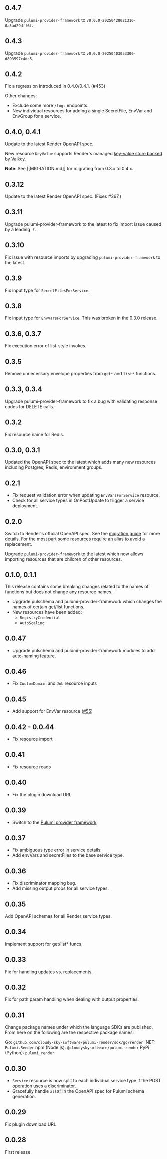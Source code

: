 ## 0.4.7

Upgrade `pulumi-provider-framework` to `v0.0.0-20250428021316-0a5ad29dff6f`.

## 0.4.3

Upgrade `pulumi-provider-framework` to `v0.0.0-20250403053300-d893597c4dc5`.

## 0.4.2

Fix a regression introduced in 0.4.0/0.4.1. (#453)

Other changes:

- Exclude some more `/logs` endpoints.
- New individual resources for adding a single SecretFile, EnvVar and EnvGroup for a service.

## 0.4.0, 0.4.1

Update to the latest Render OpenAPI spec.

New resource `KeyValue` supports Render's
managed [key-value store backed by Valkey](https://render.com/docs/key-value).

**Note**: See [[MIGRATION.md]] for migrating from 0.3.x to 0.4.x.

## 0.3.12

Update to the latest Render OpenAPI spec. (Fixes #367.)

## 0.3.11

Upgrade pulumi-provider-framework to the latest to fix import issue caused by a leading '/'.

## 0.3.10

Fix issue with resource imports by upgrading `pulumi-provider-framework` to the latest.

## 0.3.9

Fix input type for `SecretFilesForService`.

## 0.3.8

Fix input type for `EnvVarsForService`. This was broken in the 0.3.0 release.

## 0.3.6, 0.3.7

Fix execution error of list-style invokes.

## 0.3.5

Remove unnecessary envelope properties from `get*` and `list*` functions.

## 0.3.3, 0.3.4

Upgrade pulumi-provider-framework to fix a bug with validating response codes for DELETE calls.

## 0.3.2

Fix resource name for Redis.

## 0.3.0, 0.3.1

Updated the OpenAPI spec to the latest which adds many new resources including
Postgres, Redis, environment groups.

## 0.2.1

- Fix request validation error when updating `EnvVarsForService` resource.
- Check for all service types in OnPostUpdate to trigger a service deployment.

## 0.2.0

Switch to Render's official OpenAPI spec. See the [migration guide](./MIGRATION.md) for more details.
For the most part some resources require an alias to avoid a replacement.

Upgrade `pulumi-provider-framework` to the latest which now allows
importing resources that are children of other resources.

## 0.1.0, 0.1.1

This release contains some breaking changes related to the names of functions but does not change any resource names.

- Upgrade pulschema and pulumi-provider-framework which changes the names of certain get/list functions.
- New resources have been added:
  - `RegistryCredential`
  - `AutoScaling`

## 0.0.47

- Upgrade pulschema and pulumi-provider-framework modules to add auto-naming feature.

## 0.0.46

- Fix `CustomDomain` and `Job` resource inputs

## 0.0.45

- Add support for EnvVar resource ([#55](cloudy-sky-software/pulumi-render#55))

## 0.0.42 - 0.0.44

- Fix resource import

## 0.0.41

- Fix resource reads

## 0.0.40

- Fix the plugin download URL

## 0.0.39

- Switch to the [Pulumi provider framework](https://github.com/cloudy-sky-software/pulumi-provider-framework)

## 0.0.37

- Fix ambiguous type error in service details.
- Add envVars and secretFiles to the base service type.

## 0.0.36

- Fix discriminator mapping bug.
- Add missing output props for all service types.

## 0.0.35

Add OpenAPI schemas for all Render service types.

## 0.0.34

Implement support for get/list\* funcs.

## 0.0.33

Fix for handling updates vs. replacements.

## 0.0.32

Fix for path param handling when dealing with output properties.

## 0.0.31

Change package names under which the language SDKs are published.
From here on the following are the respective package names:

Go: `github.com/cloudy-sky-software/pulumi-render/sdk/go/render`
.NET: `Pulumi.Render`
npm (Node.js): `@cloudyskysoftware/pulumi-render`
PyPi (Python): `pulumi_render`

## 0.0.30

- `Service` resource is now split to each individual service type if the POST operation
  uses a discriminator.
- Gracefully handle `allOf` in the OpenAPI spec for Pulumi schema generation.

## 0.0.29

Fix plugin download URL

## 0.0.28

First release
